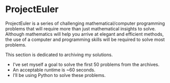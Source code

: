 # ProjectEuler

ProjectEuler is a series of challenging mathematical/computer programming problems that will require more than just mathematical insights to solve. Although mathematics will help you arrive at elegant and efficient methods, the use of a computer and programming skills will be required to solve most problems.

This section is dedicated to archiving my solutions.
 - I’ve set myself a goal to solve the first 50 problems from the archives.
 - An acceptable runtime is ~60 seconds.
 - I’ll be using Python to solve these problems.
